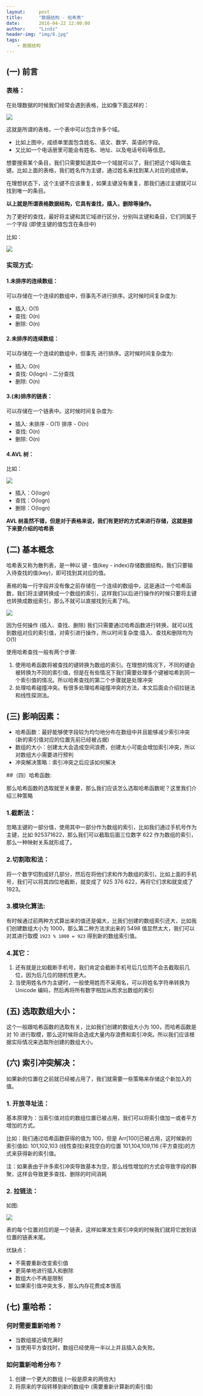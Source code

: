 ```yaml
---
layout:     post
title:      "数据结构 - 哈希表"
date:       2016-04-22 12:00:00
author:     "Lindz"
header-img: "img/8.jpg"
tags:
    - 数据结构
---
```


## (一) 前言

### 表格：

在处理数据的时候我们经常会遇到表格，比如像下面这样的：

![](/assets/2016-04-22-hashing/1.png)

这就是所谓的表格，一个表中可以包含许多个域。

* 比如上图中，成绩单里面包含姓名、语文、数学、英语的字段。
* 又比如一个电话册里可能会有姓名、地址、以及电话号码等信息。

想要搜索某个条目，我们只需要知道其中一个域就可以了，我们把这个域叫做主键。比如上面的表格，我们姓名作为主键，通过姓名来找到某人对应的成绩单。

在理想状态下，这个主键不应该重复，如果主键没有重复，那我们通过主键就可以找到唯一的条目。

**以上就是所谓表格数据结构，它具有查找，插入，删除等操作。**

为了更好的查找，最好将主键和其它域进行区分，分别叫主键和条目，它们同属于一个字段 (即使主键的值包含在条目中)

比如：

![](/assets/2016-04-22-hashing/2.png)

### 实现方式:

#### 1.未排序的连续数组：

可以存储在一个连续的数组中，但事先不进行排序。这时候时间复杂度为:

* 插入: O(1)
* 查找: O(n)
* 删除: O(n)

#### 2.未排序的连续数组：

可以存储在一个连续的数组中，但事先	进行排序。这时候时间复杂度为:

* 插入: O(n)
* 查找: O(logn) - 二分查找
* 删除: O(n)

#### 3.(未)排序的链表：

可以存储在一个链表中。这时候时间复杂度为:

* 插入: 未排序 - O(1) 排序 - O(n)
* 查找: O(n)
* 删除: O(n)

#### 4.AVL 树：

比如：

![](/assets/2016-04-22-hashing/3.png)

* 插入：O(logn)
* 查找：O(logn)
* 删除：O(logn)

**AVL 树虽然不错，但是对于表格来说，我们有更好的方式来进行存储，这就是接下来要介绍的哈希表**

## (二) 基本概念

哈希表又称为散列表，是一种以 键 - 值(key - index)存储数据结构，我们只要输入待查找的值(key)，即可找到其对应的值。

表格的每一行字段并没有像之前存储在一个连续的数组中，这是通过一个哈希函数，我们将主键转换成一个数组的索引，这样我们以后进行操作的时候只要将主键也转换成数组索引，那么不就可以直接找到元素了吗。

![](/assets/2016-04-22-hashing/4.png)

因为任何操作 (插入、查找、删除) 我们只需要通过哈希函数进行转换，就可以找到数组对应的索引值，对索引进行操作，所以时间复杂度:插入、查找和删除均为 O(1)

使用哈希查找一般有两个步骤:

1. 使用哈希函数将被查找的键转换为数组的索引。在理想的情况下，不同的键会被转换为不同的索引值，但是在有些情况下我们需要处理多个键被哈希到同一个索引值的情况。所以哈希查找的第二个步骤就是处理冲突
2. 处理哈希碰撞冲突。有很多处理哈希碰撞冲突的方法，本文后面会介绍拉链法和线性探测法。

## (三) 影响因素：

* 哈希函数：最好能够使字段较为均匀地分布在数组中并且能够减少索引冲突(新的索引值对应的位置先前已经被占据)
* 数组的大小：创建太大会造成空间浪费，创建太小可能会增加索引冲突，所以对数组大小需要进行预判
* 冲突解决策略：索引冲突之后应该如何解决

##（四）哈希函数:

那么哈希函数的选取就至关重要，那么我们应该怎么选取哈希函数呢？这里我们介绍三种策略

### 1.截断法：

忽略主键的一部分值，使用其中一部分作为数组的索引，比如我们通过手机号作为主键，比如 925371622，那么我们可以截取后面三位数字 622 作为数组的索引，那么一种映射关系就形成了。

### 2.切割取和法：

将一个数字切割成好几部分，然后在将他们求和作为数组的索引，比如上面的手机号，我们可以将其四位地截断，就变成了 925 376 622，再将它们求和就变成了 1923。

### 3.模块化算法:

有时候通过前两种方式算出来的值还是偏大，比我们创建的数组索引还大，比如我们创建数组大小为 1000，那么第二种方法求出来的 5498 值显然太大，我们可以对其进行取模 ```1923 % 1000 = 923``` 得到新的数组索引值。

### 4.其它：

1. 还有就是比如截断手机号，我们肯定会截断手机号后几位而不会去截取前几位，因为后几位的随机性更大。
2. 当使用姓名作为主键时，一般使用姓而不采用名，可以将姓名字符串转换为 Unicode 编码，然后再将所有数字相加从而求出数组的索引

## (五) 选取数组大小：

这个一般跟哈希函数的选取有关，比如我们创建的数组大小为 100，而哈希函数是对 10 进行取模，那么这时候将会造成大量内存浪费和索引冲突。所以我们应该根据实际情况来选取所创建的数组大小。

## (六) 索引冲突解决：

如果新的位置在之前就已经被占用了，我们就需要一些策略来存储这个新加入的值。

### 1. 开放寻址法：

基本原理为：当索引值对应的数组位置已被占用，我们可以将索引值加一或者平方增加的方式。

比如：我们通过哈希函数获得的值为 100，但是 Arr[100]已被占用，这时候新的索引值如: 101,102,103 (线性查找)来找空白的位置 101,104,109,116 (平方查找)的方式来获得新的索引值。

注：如果表由于许多索引冲突导致基本为空，那么线性增加的方式会导致字段的群聚，这样会导致更多查找、删除的时间消耗

### 2. 拉链法：

如图:

![](/assets/2016-04-22-hashing/5.png)

表的每个位置对应的是一个链表，这样如果发生索引冲突的时候我们就将它放到该位置的链表末尾。

优缺点：

* 不需要重新改变索引值
* 更简单地进行插入和删除
* 数组大小不再是限制
* 如果索引值冲突太多，那么内存花费成本很高

## (七) 重哈希：

### 何时需要重新哈希？

* 当数组接近填充满时
* 当使用平方查找时，数组已经使用一半以上并且插入会失败。

### 如何重新哈希分布？

1. 创建一个更大的数组 (一般是原来的两倍大)
2. 将原来的字段转移到新的数组中 (需要重新计算新的索引值)






